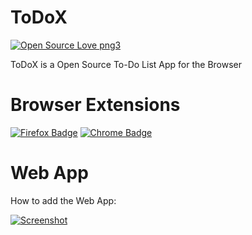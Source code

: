 # ToDoX
[![Open Source Love png3](https://badges.frapsoft.com/os/v3/open-source.png?v=103)](https://github.com/realYellowDev/todox/)

ToDoX is a Open Source To-Do List App for the Browser

# Browser Extensions
[![Firefox Badge](https://realyellowdev.github.io/todox/AMO-button_1.png)](https://addons.mozilla.org/de/firefox/addon/todox/)
[![Chrome Badge](https://realyellowdev.github.io/todox/ChromeWebStore_Badge.png)](#)

# Web App
How to add the Web App:

[![Screenshot](https://realyellowdev.github.io/todox/screen.png)](#)
